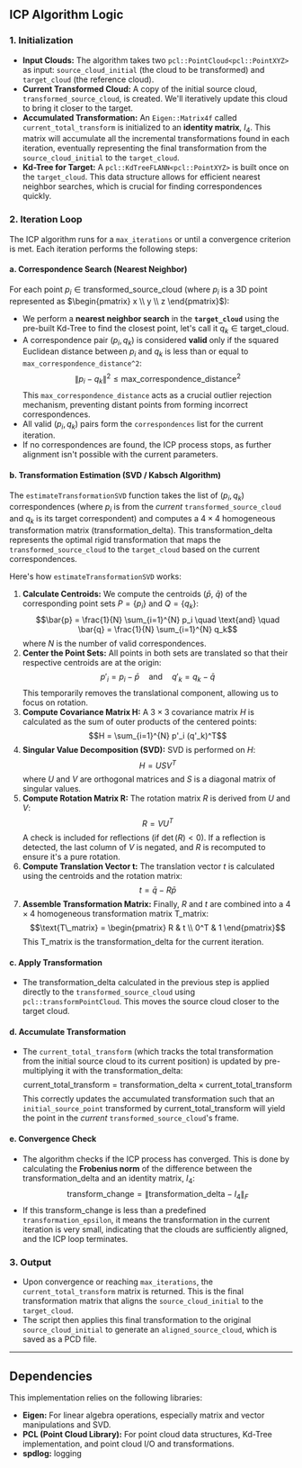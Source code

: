 

## ICP Algorithm Logic


### 1. Initialization

* **Input Clouds:** The algorithm takes two `pcl::PointCloud<pcl::PointXYZ>` as input: `source_cloud_initial` (the cloud to be transformed) and `target_cloud` (the reference cloud).
* **Current Transformed Cloud:** A copy of the initial source cloud, `transformed_source_cloud`, is created. We'll iteratively update this cloud to bring it closer to the target.
* **Accumulated Transformation:** An `Eigen::Matrix4f` called `current_total_transform` is initialized to an **identity matrix**, $I_4$. This matrix will accumulate all the incremental transformations found in each iteration, eventually representing the final transformation from the `source_cloud_initial` to the `target_cloud`.
* **Kd-Tree for Target:** A `pcl::KdTreeFLANN<pcl::PointXYZ>` is built once on the `target_cloud`. This data structure allows for efficient nearest neighbor searches, which is crucial for finding correspondences quickly.

### 2. Iteration Loop

The ICP algorithm runs for a `max_iterations` or until a convergence criterion is met. Each iteration performs the following steps:

#### a. Correspondence Search (Nearest Neighbor)

For each point $p_i \in \text{transformed\_source\_cloud}$ (where $p_i$ is a 3D point represented as $\begin{pmatrix} x \\ y \\ z \end{pmatrix}$):
* We perform a **nearest neighbor search** in the **`target_cloud`** using the pre-built Kd-Tree to find the closest point, let's call it $q_k \in \text{target\_cloud}$.
* A correspondence pair $(p_i, q_k)$ is considered **valid** only if the squared Euclidean distance between $p_i$ and $q_k$ is less than or equal to `max_correspondence_distance^2`:
    $$\|p_i - q_k\|^2 \le \text{max\_correspondence\_distance}^2$$
    This `max_correspondence_distance` acts as a crucial outlier rejection mechanism, preventing distant points from forming incorrect correspondences.
* All valid $(p_i, q_k)$ pairs form the `correspondences` list for the current iteration.
* If no correspondences are found, the ICP process stops, as further alignment isn't possible with the current parameters.

#### b. Transformation Estimation (SVD / Kabsch Algorithm)

The `estimateTransformationSVD` function takes the list of $(p_i, q_k)$ correspondences (where $p_i$ is from the *current* `transformed_source_cloud` and $q_k$ is its target correspondent) and computes a $4 \times 4$ homogeneous transformation matrix ($\text{transformation\_delta}$). This $\text{transformation\_delta}$ represents the optimal rigid transformation that maps the `transformed_source_cloud` to the `target_cloud` based on the current correspondences.

Here's how `estimateTransformationSVD` works:

1.  **Calculate Centroids:** We compute the centroids ($\bar{p}$, $\bar{q}$) of the corresponding point sets $P = \{p_i\}$ and $Q = \{q_k\}$:
    $$\bar{p} = \frac{1}{N} \sum_{i=1}^{N} p_i \quad \text{and} \quad \bar{q} = \frac{1}{N} \sum_{i=1}^{N} q_k$$
    where $N$ is the number of valid correspondences.
2.  **Center the Point Sets:** All points in both sets are translated so that their respective centroids are at the origin:
    $$p'_i = p_i - \bar{p} \quad \text{and} \quad q'_k = q_k - \bar{q}$$
    This temporarily removes the translational component, allowing us to focus on rotation.
3.  **Compute Covariance Matrix H:** A $3 \times 3$ covariance matrix $H$ is calculated as the sum of outer products of the centered points:
    $$H = \sum_{i=1}^{N} p'_i (q'_k)^T$$
4.  **Singular Value Decomposition (SVD):** SVD is performed on $H$:
    $$H = U S V^T$$
    where $U$ and $V$ are orthogonal matrices and $S$ is a diagonal matrix of singular values.
5.  **Compute Rotation Matrix R:** The rotation matrix $R$ is derived from $U$ and $V$:
    $$R = V U^T$$
    A check is included for reflections (if $\det(R) < 0$). If a reflection is detected, the last column of $V$ is negated, and $R$ is recomputed to ensure it's a pure rotation.
6.  **Compute Translation Vector t:** The translation vector $t$ is calculated using the centroids and the rotation matrix:
    $$t = \bar{q} - R \bar{p}$$
7.  **Assemble Transformation Matrix:** Finally, $R$ and $t$ are combined into a $4 \times 4$ homogeneous transformation matrix $\text{T\_matrix}$:
    $$\text{T\_matrix} = \begin{pmatrix} R & t \\ 0^T & 1 \end{pmatrix}$$
    This $\text{T\_matrix}$ is the $\text{transformation\_delta}$ for the current iteration.

#### c. Apply Transformation

* The $\text{transformation\_delta}$ calculated in the previous step is applied directly to the `transformed_source_cloud` using `pcl::transformPointCloud`. This moves the source cloud closer to the target cloud.

#### d. Accumulate Transformation

* The `current_total_transform` (which tracks the total transformation from the initial source cloud to its current position) is updated by pre-multiplying it with the $\text{transformation\_delta}$:
    $$\text{current\_total\_transform} = \text{transformation\_delta} \times \text{current\_total\_transform}$$
    This correctly updates the accumulated transformation such that an `initial_source_point` transformed by $\text{current\_total\_transform}$ will yield the point in the *current* `transformed_source_cloud`'s frame.

#### e. Convergence Check

* The algorithm checks if the ICP process has converged. This is done by calculating the **Frobenius norm** of the difference between the $\text{transformation\_delta}$ and an identity matrix, $I_4$:
    $$\text{transform\_change} = \|\text{transformation\_delta} - I_4\|_F$$
* If this $\text{transform\_change}$ is less than a predefined `transformation_epsilon`, it means the transformation in the current iteration is very small, indicating that the clouds are sufficiently aligned, and the ICP loop terminates.

### 3. Output

* Upon convergence or reaching `max_iterations`, the `current_total_transform` matrix is returned. This is the final transformation matrix that aligns the `source_cloud_initial` to the `target_cloud`.
* The script then applies this final transformation to the original `source_cloud_initial` to generate an `aligned_source_cloud`, which is saved as a PCD file.

---

## Dependencies

This implementation relies on the following libraries:

* **Eigen:** For linear algebra operations, especially matrix and vector manipulations and SVD.
* **PCL (Point Cloud Library):** For point cloud data structures, Kd-Tree implementation, and point cloud I/O and transformations.
* **spdlog:** logging